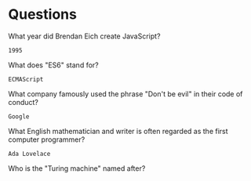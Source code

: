 # Questions

What year did Brendan Eich create JavaScript?

```
1995
```

What does "ES6" stand for?

```
ECMAScript
```

What company famously used the phrase "Don't be evil" in their code of conduct?

```
Google
```

What English mathematician and writer is often regarded as the first computer programmer?

```
Ada Lovelace
```

Who is the "Turing machine" named after?

```

```
